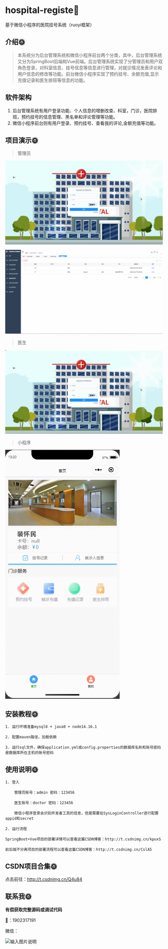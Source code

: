 #  hospital-registe🎂

基于微信小程序的医院挂号系统（ruoyi框架）

## 介绍🌞

> 本系统分为后台管理系统和微信小程序前台两个分类，其中，后台管理系统又分为SpringBoot后端和Vue前端。后台管理系统实现了分管理员和用户双角色登录，对科室信息、挂号信息等信息进行管理，对就诊情况发表评论和用户信息的修改等功能。前台微信小程序实现了预约挂号、余额充值,显示充值记录和医生排班等信息的功能。

## 软件架构

1. 后台管理系统有用户登录功能、个人信息的增删改查、科室，门诊，医院排班，预约挂号的信息管理、黑名单和评论管理等功能。
2. 微信小程序前台则有用户登录、预约挂号、查看我的评论,金额充值等功能。

## 项目演示🌞

> 管理员

![348516898-b206259d-ed4a-43d8-925a-1c0ce2c9eddc](files/348516898-b206259d-ed4a-43d8-925a-1c0ce2c9eddc.gif)

![348516900-875d2b48-60c3-4580-8b3c-d9b97945375f](files/348516900-875d2b48-60c3-4580-8b3c-d9b97945375f.gif)



> 医生

![348516987-56288bbe-2252-4a72-81a2-fff0da2c49b8](files/348516987-56288bbe-2252-4a72-81a2-fff0da2c49b8.gif)

> 小程序

![348517069-cf59d1fd-070c-4239-9f3f-4fc4e997986d](files/348517069-cf59d1fd-070c-4239-9f3f-4fc4e997986d.gif)

## 安装教程🌞

```
1. 运行环境准备mysql8 + java8 + node14.16.1

2. 配置maven路径，加载依赖

3. 运行sql文件，确保application.yml或config.properties的数据库名称和账号密码是数据库所在主机的账号密码
```



## 使用说明🌞

```
1. 登入

    管理员账号：admin 密码：123456

    医生账号：doctor 密码：123456

    微信小程序登录会识别开发者工具的信息，但是需要在SysLoginController进行配置appid和secret
  
2. 运行流程

SpringBoot+Vue项目的部署详情可以查看这篇CSDN博客：http://t.csdnimg.cn/kpuxS

前后端不分离项目的部署流程可以查看这篇CSDN博客：http://t.csdnimg.cn/CslA5
```



## CSDN项目合集🌞

点击前往：http://t.csdnimg.cn/Q4u84



## 联系我🌞

**有偿获取完整源码或调试代码**

🐧：1902317191

微信：



![输入图片说明](https://gitee.com/luooin/liulangdongwujiuzhu/raw/main/files/image3.png)